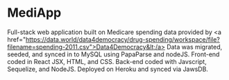 # MediApp
Full-stack web application built on Medicare spending data provided by &lt;a href="https://data.world/data4democracy/drug-spending/workspace/file?filename=spending-2011.csv">Data4Democracy&lt;/a>                         Data was migrated, seeded, and synced in to MySQL using PapaParse and nodeJS. Front-end coded in React JSX, HTML, and CSS. Back-end coded with Javscript, Sequelize, and NodeJS. Deployed on Heroku and synced via JawsDB.
